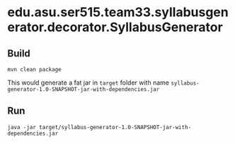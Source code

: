 # edu.asu.ser515.team33.syllabusgenerator.decorator.SyllabusGenerator

## Build
``mvn clean package``

This would generate a fat jar in `target` folder with name `syllabus-generator-1.0-SNAPSHOT-jar-with-dependencies.jar`

## Run
``java -jar target/syllabus-generator-1.0-SNAPSHOT-jar-with-dependencies.jar``